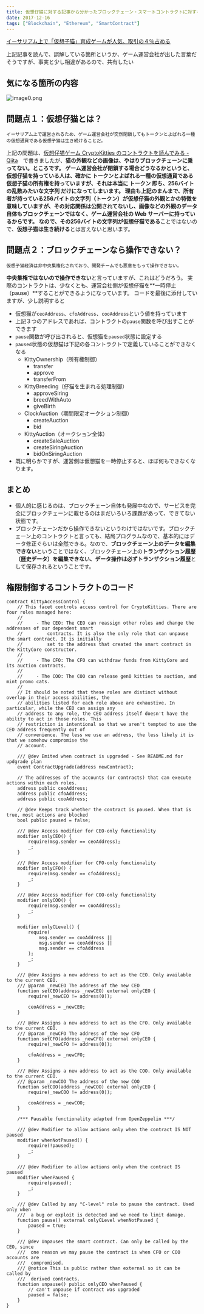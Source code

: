 ```yaml
---
title: 仮想仔猫に対する記事から分かったブロックチェーン・スマートコントラクトに対する誤解
date: 2017-12-16
tags: ["Blockchain", "Ethereum", "SmartContract"]
---
```


[イーサリアム上で「仮想子猫」育成ゲームが人気、取引の４％占める](https://jp.cointelegraph.com/news/viral-cat-game-responsible-for-huge-portion-of-ethereum-transactions)

上記記事を読んで、誤解している箇所というか、ゲーム運営会社が出した言葉だそうですが、事実と少し相違があるので、共有したい



<!--truncate-->

## 気になる箇所の内容
![image0.png](image0.png)

## 問題点１：仮想仔猫とは？

```
イーサリアム上で運営されるため、ゲーム運営会社が突然閉鎖してもトークンとよばれる一種の仮想通貨である仮想子猫は生き続けることだ。
```

上記の問題は、[仮想仔猫ゲーム CryptoKitties のコントラクトを読んでみる - Qiita](https://qiita.com/blueplanet/items/fa005a1c9457169a7391)　で書きましたが、**猫の外観などの画像は、やはりブロックチェーンに乗ってない。**ところです。
ゲーム運営会社が閉鎖する場合どうなるかというと、仮想仔猫を持っている人は、確かに **トークンとよばれる一種の仮想通貨である仮想子猫**の所有権を持っていますが、それは本当に **トークン** 即ち、**256バイトの乱数みたいな文字列** だけになってしまいます。
理由も上記のまんまで、所有者が持っている256バイトの文字列（トークン）が仮想仔猫の外観とかの特徴を意味していますが、その対応関係は公開されてないし、画像などの外観のデータ自体もブロックチェーンではなく、ゲーム運営会社の Web サーバーに持っているからです。
なので、その**256バイトの文字列が仮想仔猫である**ことではないので、**仮想子猫は生き続ける**とは言えないと思います。

## 問題点２：ブロックチェーンなら操作できない？

```
仮想子猫経済は非中央集権化されており、開発チームでも悪意をもって操作できない。
```

**中央集権ではないので操作できない**と言っていますが、これはどうだろう。
実際のコントラクトは、少なくとも、運営会社側が仮想仔猫を**一時停止（pause）**することができるようになっています。
コードを最後に添付していますが、少し説明すると

- 仮想猫が`ceoAddress`、`cfoAddress`、`cooAddress`という値を持っています
- 上記３つのアドレスであれば、コントラクトの`pause`関数を呼び出すことができます
- `pause`関数が呼び出されると、仮想猫を`paused`状態に設定する
- `paused`状態の仮想猫は下記の各コントラクトで定義していることができなくなる
    - KittyOwnership（所有権制御）
        - transfer
        - approve
        - transferFrom
    - KittyBreeding（仔猫を生まれる処理制御）
        - approveSiring
        - breedWithAuto
        - giveBirth
    - ClockAuction（期間限定オークション制御）
        - createAuction
        - bid
    - KittyAuction（オークション全体）
        - createSaleAuction
        - createSiringAuction
        - bidOnSiringAuction
- 既に明らかですが、運営側は仮想猫を一時停止すると、ほぼ何もできなくなります。

## まとめ
- 個人的に感じるのは、ブロックチェーン自体も発展中なので、サービスを完全にブロックチェーンに載せるのはまだいろいろ課題があって、できてない状態です。
- ブロックチェーンだから操作できないというわけではないです。ブロックチェーン上のコントラクトと言っても、結局プログラムなので、基本的にはデータ修正ぐらいは全然できる。なので、**ブロックチェーン上のデータを編集できない**ということではなく、ブロックチェーン上の**トランザクション履歴（歴史データ）**を編集できない、データ操作は必ず**トランザクション履歴**として保存されるということです。

## 権限制御するコントラクトのコード

```
contract KittyAccessControl {
    // This facet controls access control for CryptoKitties. There are four roles managed here:
    //
    //     - The CEO: The CEO can reassign other roles and change the addresses of our dependent smart
    //         contracts. It is also the only role that can unpause the smart contract. It is initially
    //         set to the address that created the smart contract in the KittyCore constructor.
    //
    //     - The CFO: The CFO can withdraw funds from KittyCore and its auction contracts.
    //
    //     - The COO: The COO can release gen0 kitties to auction, and mint promo cats.
    //
    // It should be noted that these roles are distinct without overlap in their access abilities, the
    // abilities listed for each role above are exhaustive. In particular, while the CEO can assign any
    // address to any role, the CEO address itself doesn't have the ability to act in those roles. This
    // restriction is intentional so that we aren't tempted to use the CEO address frequently out of
    // convenience. The less we use an address, the less likely it is that we somehow compromise the
    // account.

    /// @dev Emited when contract is upgraded - See README.md for updgrade plan
    event ContractUpgrade(address newContract);

    // The addresses of the accounts (or contracts) that can execute actions within each roles.
    address public ceoAddress;
    address public cfoAddress;
    address public cooAddress;

    // @dev Keeps track whether the contract is paused. When that is true, most actions are blocked
    bool public paused = false;

    /// @dev Access modifier for CEO-only functionality
    modifier onlyCEO() {
        require(msg.sender == ceoAddress);
        _;
    }

    /// @dev Access modifier for CFO-only functionality
    modifier onlyCFO() {
        require(msg.sender == cfoAddress);
        _;
    }

    /// @dev Access modifier for COO-only functionality
    modifier onlyCOO() {
        require(msg.sender == cooAddress);
        _;
    }

    modifier onlyCLevel() {
        require(
            msg.sender == cooAddress ||
            msg.sender == ceoAddress ||
            msg.sender == cfoAddress
        );
        _;
    }

    /// @dev Assigns a new address to act as the CEO. Only available to the current CEO.
    /// @param _newCEO The address of the new CEO
    function setCEO(address _newCEO) external onlyCEO {
        require(_newCEO != address(0));

        ceoAddress = _newCEO;
    }

    /// @dev Assigns a new address to act as the CFO. Only available to the current CEO.
    /// @param _newCFO The address of the new CFO
    function setCFO(address _newCFO) external onlyCEO {
        require(_newCFO != address(0));

        cfoAddress = _newCFO;
    }

    /// @dev Assigns a new address to act as the COO. Only available to the current CEO.
    /// @param _newCOO The address of the new COO
    function setCOO(address _newCOO) external onlyCEO {
        require(_newCOO != address(0));

        cooAddress = _newCOO;
    }

    /*** Pausable functionality adapted from OpenZeppelin ***/

    /// @dev Modifier to allow actions only when the contract IS NOT paused
    modifier whenNotPaused() {
        require(!paused);
        _;
    }

    /// @dev Modifier to allow actions only when the contract IS paused
    modifier whenPaused {
        require(paused);
        _;
    }

    /// @dev Called by any "C-level" role to pause the contract. Used only when
    ///  a bug or exploit is detected and we need to limit damage.
    function pause() external onlyCLevel whenNotPaused {
        paused = true;
    }

    /// @dev Unpauses the smart contract. Can only be called by the CEO, since
    ///  one reason we may pause the contract is when CFO or COO accounts are
    ///  compromised.
    /// @notice This is public rather than external so it can be called by
    ///  derived contracts.
    function unpause() public onlyCEO whenPaused {
        // can't unpause if contract was upgraded
        paused = false;
    }
}
